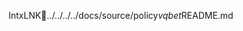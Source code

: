 IntxLNK. . / . . / . . / . . / d o c s / s o u r c e / p o l i c y _ v q b e t _ R E A D M E . m d 